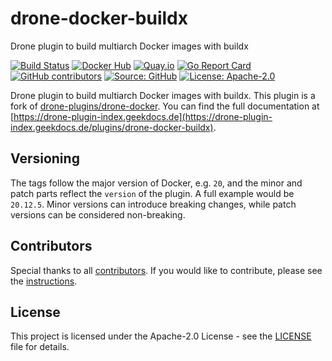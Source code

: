 # drone-docker-buildx

Drone plugin to build multiarch Docker images with buildx

[![Build Status](https://img.shields.io/drone/build/dhpollack/drone-docker-buildx?logo=drone&server=https%3A%2F%2Fdrone.thegeeklab.de)](https://drone.thegeeklab.de/dhpollack/drone-docker-buildx)
[![Docker Hub](https://img.shields.io/badge/dockerhub-latest-blue.svg?logo=docker&logoColor=white)](https://hub.docker.com/r/dhpollack/drone-docker-buildx)
[![Quay.io](https://img.shields.io/badge/quay-latest-blue.svg?logo=docker&logoColor=white)](https://quay.io/repository/dhpollack/drone-docker-buildx)
[![Go Report Card](https://goreportcard.com/badge/github.com/dhpollack/drone-docker-buildx)](https://goreportcard.com/report/github.com/dhpollack/drone-docker-buildx)
[![GitHub contributors](https://img.shields.io/github/contributors/dhpollack/drone-docker-buildx)](https://github.com/dhpollack/drone-docker-buildx/graphs/contributors)
[![Source: GitHub](https://img.shields.io/badge/source-github-blue.svg?logo=github&logoColor=white)](https://github.com/dhpollack/drone-docker-buildx)
[![License: Apache-2.0](https://img.shields.io/github/license/dhpollack/drone-docker-buildx)](https://github.com/dhpollack/drone-docker-buildx/blob/main/LICENSE)

Drone plugin to build multiarch Docker images with buildx. This plugin is a fork of [drone-plugins/drone-docker](https://github.com/drone-plugins/drone-docker). You can find the full documentation at [https://drone-plugin-index.geekdocs.de](https://drone-plugin-index.geekdocs.de/plugins/drone-docker-buildx).

## Versioning

The tags follow the major version of Docker, e.g. `20`, and the minor and patch parts reflect the `version` of the plugin. A full example would be `20.12.5`. Minor versions can introduce breaking changes, while patch versions can be considered non-breaking.

## Contributors

Special thanks to all [contributors](https://github.com/dhpollack/drone-docker-buildx/graphs/contributors). If you would like to contribute, please see the [instructions](https://github.com/dhpollack/drone-docker-buildx/blob/main/CONTRIBUTING.md).

## License

This project is licensed under the Apache-2.0 License - see the [LICENSE](https://github.com/dhpollack/drone-docker-buildx/blob/main/LICENSE) file for details.
